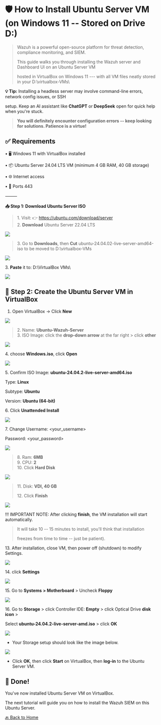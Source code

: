 ﻿# 🛡️ How to Install Ubuntu Server VM (on Windows 11 -- Stored on Drive D:)

> Wazuh is a powerful open-source platform for threat detection,
> compliance monitoring, and SIEM.
>
> This guide walks you through installing the Wazuh server and Dashboard
> UI on an Ubuntu Server VM
>
> hosted in VirtualBox on Windows 11 --- with all VM files neatly stored
> in your D:\\virtualbox-VMs\\

**💡 Tip:** Installing a headless server may involve command-line
errors, network config issues, or SSH

setup. Keep an AI assistant like **ChatGPT** or **DeepSeek** open for
quick help when you're stuck.

> **You will definitely encounter configuration errors -- keep looking
> for solutions. Patience is a virtue!**

## ✅ Requirements

• 🖥️ Windows 11 with VirtualBox installed

• 📦 Ubuntu Server 24.04 LTS VM (minimum 4 GB RAM, 40 GB storage)

• 🌐 Internet access

• 🔐 Ports 443

⸻

**📥 Step 1: Download Ubuntu Server ISO**

> 1\. Visit: 👉 <https://ubuntu.com/download/server>\
> 2. **Download** Ubuntu Server 22.04 LTS

![](../images/4ubuntu2-images/1.png) 
>
> 3\. Go to **Downloads**, then **Cut**
> ubuntu-24.04.02-live-server-amd64-iso to be moved to
> D:\\virtualbox-VMs

![](../images/4ubuntu2-images/2.png) 

3\. **Paste** it to: D:\\VirtualBox VMs\\

![](../images/4ubuntu2-images/3.png) 

## 🧰 Step 2: Create the Ubuntu Server VM in VirtualBox

1.  Open VirtualBox → Click **New**

![](../images/4ubuntu2-images/4.png) 

> 2\. Name: **Ubuntu-Wazuh-Server**\
> 3. ISO Image: click the **drop-down arrow** at the far right \> click
> **other**

![](../images/4ubuntu2-images/5.png) 

4\. choose **Windows.iso**, click **Open**

![](../images/4ubuntu2-images/6.png)
 
5\. Confirm ISO Image: **ubuntu-24.04.2-live-server-amd64.iso**

Type: **Linux**

Subtype: **Ubuntu**

Version: **Ubuntu (64-bit)**

6\. Click **Unattended Install**

![](../images/4ubuntu2-images/7.png) 

7\. Change Username: \<your_username\>

Password: \<your_password\>

![](../images/4ubuntu2-images/8.png) 

> 8\. Ram: **6MB**\
> 9. CPU: **2**\
> 10. Click **Hard Disk**

![](../images/4ubuntu2-images/9.png) 

> 11\. Disk: **VDI, 40 GB**
>
> 12\. Click **Finish**

![](../images/4ubuntu2-images/10.png) 

!!! IMPORTANT NOTE: After clicking **finish**, the VM installation will
start automatically.

> It will take 10 -- 15 minutes to install, you'll think that
> installation
>
> freezes from time to time -- just be patient).

13\. After installation, close VM, then power off (shutdown) to modify
Settings.

![](../images/4ubuntu2-images/11.png) 

14\. click **Settings**

![](../images/4ubuntu2-images/12.png) 

15\. Go to **Systems** **\> Motherboard** \> Uncheck **Floppy**

![](../images/4ubuntu2-images/13.png) 

16\. Go to **Storage** \> click Controller IDE: **Empty** \> click
Optical Drive **disk icon** \>

Select **ubuntu-24.04.2-live-server-amd.iso** \> click **OK**

![](../images/4ubuntu2-images/14.png) 

- Your Storage setup should look like the image below.

![](../images/4ubuntu2-images/15.png) 

- Click **OK**, then click **Start** on VirtualBox, then **log-in** to
  the Ubuntu Server VM.

## 🎉 Done!

You've now installed Ubuntu Server VM on VirtualBox.

The next tutorial will guide you on how to install the Wazuh SIEM on
this Ubuntu Server.

[🔙 Back to Home](../index.md)
